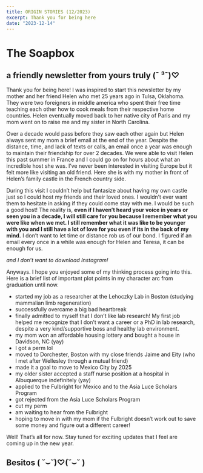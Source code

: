 ```yaml
---
title: ORIGIN STORIES (12/2023)
excerpt: Thank you for being here
date: "2023-12-14"
---
```

# The Soapbox
## a friendly newsletter from yours truly (¯ ³¯)♡

Thank you for being here! I was inspired to start this newsletter by my mother and her friend Helen who met 25 years ago in Tulsa, Oklahoma. They were two foreigners in middle america who spent their free time teaching each other how to cook meals from their respective home countries. Helen eventually moved back to her native city of Paris and my mom went on to raise me and my sister in North Carolina. 

Over a decade would pass before they saw each other again but Helen always sent my mom a brief email at the end of the year. Despite the distance, time, and lack of texts or calls, an email once a year was enough to maintain their friendship for over 2 decades.  We were able to visit Helen this past summer in France and I could go on for hours about what an incredible host she was. I’ve never been interested in visiting Europe but it felt more like visiting an old friend. Here she is with my mother in front of Helen’s family castle in the French country side.

<!-- insert picture of mom and helen in front of castle -->

During this visit I couldn’t help but fantasize about having my own castle just so I could host my friends and their loved ones. I wouldn’t ever want them to hesitate in asking if they could come stay with me. I would be such a good host! The reality is, **even if I haven’t heard your voice in years or seen you in a decade, I will still care for you because I remember what you were like when we met. I still remember what it was like to be younger with you and I still have a lot of love for you even if its in the back of my mind.** I don’t want to let time or distance rob us of our bond. I figured if an email every once in a while was enough for Helen and Teresa, it can be enough for us. 

_and I don’t want to download Instagram!_
<!-- Insert picture of mom, helen, and rachelle eating together outside -->

Anyways. I hope you enjoyed some of my thinking process going into this. Here is a brief list of important plot points in my character arc from graduation until now. 
<!-- how do I change the font for lists? -->
- started my job as a researcher at the Lehoczky Lab in Boston (studying mammalian limb regeneration) 
- successfully overcame a big bad heartbreak
- finally admitted to myself that I don’t like lab research! My first job helped me recognize that I don’t want a career or a PhD in lab research, despite a very kind/supportive boss and healthy lab environment. 
-  my mom won an affordable housing lottery and bought a house in Davidson, NC (yay)
- I got a perm lol
- moved to Dorchester, Boston with my close friends Jaime and Eity (who I met after Wellesley through a mutual friend) 
- made it a goal to move to Mexico City by 2025
- my older sister accepted a staff nurse position at a hospital in Albuquerque indefinitely (yay)
- applied to the Fulbright for Mexico and to the Asia Luce Scholars Program 
- got rejected from the Asia Luce Scholars Program 
- cut my perm 
- am waiting to hear from the Fulbright 
- hoping to move in with my mom if the Fulbright doesn’t work out to save some money and figure out a different career!

Well! That’s all for now. Stay tuned for exciting updates that I feel are coming up in the new year. 

## Besitos ( ˘⌣˘)♡(˘⌣˘ )

<!-- Insert cute picture of me with my perm in front of helen's castle -->